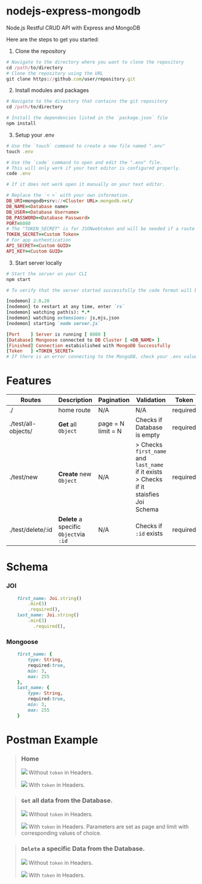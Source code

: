 # nodejs-express-mongodb
Node.js Restful CRUD API with Express and MongoDB

Here are the steps to get you started:
1. Clone the repository
````ruby
# Navigate to the directory where you want to clone the repository
cd /path/to/directory
# Clone the repository using the URL
git clone https://github.com/user/repository.git
````
2. Install modules and packages 
````ruby
# Navigate to the directory that contains the git repository
cd /path/to/directory

# Install the dependencies listed in the `package.json` file
npm install
````
3. Setup your .env 
````ruby
# Use the `touch` command to create a new file named ".env"
touch .env

# Use the `code` command to open and edit the ".env" file. 
# This will only work if your text editor is configured properly.
code .env

# If it does not work open it manually on your text editor.

# Replace the `< >` with your own information.
DB_URI=mongodb+srv://<Cluster URL>.mongodb.net/
DB_NAME=<Database name>
DB_USER=<Database Username>
DB_PASSWORD=<Database Password>
PORT=8080
# The "TOKEN_SECRET" is for JSONwebtoken and will be needed if a route requires an authorization token.
TOKEN_SECRET=<Custom Token>
# For app authentication
API_SECRET=<Custom GUID>
API_KEY=<Custom GUID>

````
3. Start server locally
````ruby
# Start the server on your CLI
npm start

# To verify that the server started successfully the code format will be this

[nodemon] 2.0.20
[nodemon] to restart at any time, enter `rs`
[nodemon] watching path(s): *.*
[nodemon] watching extensions: js,mjs,json
[nodemon] starting `node server.js`

[Port    ] Server is running [ 8080 ]
[Database] Mongoose connected to DB Cluster [ <DB_NAME> ]
[Finished] Connection estabislished with MongoDB Successfully
[Token   ] <TOKEN_SECRET>
# If there is an error connecting to the MongoDB, check your .env values.

````

# Features

| Routes       | Description   | Pagination | Validation | Token    |
|---|---|---|---|---|
| ./  | home route  |  N/A  | N/A  | required |
| ./test/all-objects/  | **Get** all `Object`    | page = N <br> limit = N  | Checks if Database is empty | required |
| ./test/new           | **Create** new `Object` | N/A  | > Checks `first_name` and `last_name` if it exists <br> > Checks if it staisfies Joi Schema  | required |
| ./test/delete/:id    | **Delete** a specific `Object`via `:id`| N/A  | Checks if `:id` exists | required |

# Schema

### JOI

````ruby
    first_name: Joi.string()
        .min(3)
        .required(),
    last_name: Joi.string()
        .min(3)
          .required(),
````
### Mongoose

````ruby
    first_name: {
        type: String,
        required:true,
        min: 3,
        max: 255
    },
    last_name: {
        type: String,
        required:true,
        min: 3,
        max: 255
    }
````
# Postman Example
>### Home
>![](img/1.png)
> Without `token` in Headers.
>
>![](img/2.png)
> With `token` in Headers.

>### `Get` all data from the Database.
>![](img/4.png)
> Without `token` in Headers.
>
>![](img/3.png)
> With `token` in Headers. Parameters are set as page and limit with corresponding values of choice.

>### `Delete` a specific Data from the Database.
>![](img/5.png)
> Without `token` in Headers.
>
>![](img/6.png)
> With `token` in Headers.

